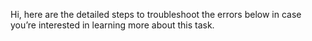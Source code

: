 Hi, here are the detailed steps to troubleshoot the errors below in case you’re interested in learning more about this task.
